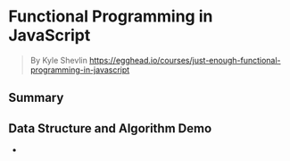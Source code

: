 # **Functional Programming in JavaScript**
>  By Kyle Shevlin https://egghead.io/courses/just-enough-functional-programming-in-javascript

## **Summary**


## **Data Structure and Algorithm Demo**
- 